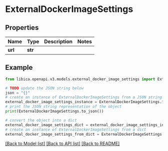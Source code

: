 # ExternalDockerImageSettings


## Properties

Name | Type | Description | Notes
------------ | ------------- | ------------- | -------------
**url** | **str** |  | 

## Example

```python
from libica.openapi.v3.models.external_docker_image_settings import ExternalDockerImageSettings

# TODO update the JSON string below
json = "{}"
# create an instance of ExternalDockerImageSettings from a JSON string
external_docker_image_settings_instance = ExternalDockerImageSettings.from_json(json)
# print the JSON string representation of the object
print(ExternalDockerImageSettings.to_json())

# convert the object into a dict
external_docker_image_settings_dict = external_docker_image_settings_instance.to_dict()
# create an instance of ExternalDockerImageSettings from a dict
external_docker_image_settings_from_dict = ExternalDockerImageSettings.from_dict(external_docker_image_settings_dict)
```
[[Back to Model list]](../README.md#documentation-for-models) [[Back to API list]](../README.md#documentation-for-api-endpoints) [[Back to README]](../README.md)


